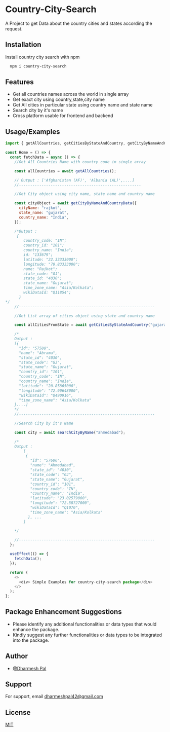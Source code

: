 # Country-City-Search

A Project to get Data about the country cities and states according the request.

## Installation

Install country city search with npm

```bash
  npm i country-city-search
```

## Features

- Get all countries names across the world in single array
- Get exact city using country,state,city name
- Get All cities in particular state using country name and state name
- Search city by it's name
- Cross platform usable for frontend and backend

## Usage/Examples

```javascript
import { getAllCountries, getCitiesByStateAndCountry, getCityByNameAndCountryData, searchCityByName } from "country-city-search";

const Home = () => {
  const fetchData = async () => {
    //Get All Countries Name with country code in single array

    const allCountries = await getAllCountries();

    // Output : ['Afghanistan (AF)', 'Albania (AL)',....]
    //------------------------------------------------------

    //Get City object using city name, state name and country name

    const cityObject = await getCityByNameAndCountryData({
      cityName: "rajkot",
      state_name: "gujarat",
      country_name: "India",
    });

    /*Output :
     {
        country_code: "IN";
        country_id: "101";
        country_name: "India";
        id: "133679";
        latitude: "22.33333000";
        longitude: "70.83333000";
        name: "Rajkot";
        state_code: "GJ";
        state_id: "4030";
        state_name: "Gujarat";
        time_zone_name: "Asia/Kolkata";
        wikiDataId: "Q11854";
      }
*/
    //------------------------------------------------------------

    //Get List array of cities object using state and country name

    const allCitiesFromState = await getCitiesByStateAndCountry("gujarat", "India");

    /*
    Output : 
    [{
      "id": "57588",
      "name": "Abrama",
      "state_id": "4030",
      "state_code": "GJ",
      "state_name": "Gujarat",
      "country_id": "101",
      "country_code": "IN",
      "country_name": "India",
      "latitude": "20.85865000",
      "longitude": "72.90648000",
      "wikiDataId": "Q490916",
      "time_zone_name": "Asia/Kolkata"
    }....]
    */
    //------------------------------------------------------------

    //Search City by it's Name

    const city = await searchCityByName("ahmedabad");

    /*
    Output :
        [
         {
           "id": "57606",
           "name": "Ahmedabad",
           "state_id": "4030",
           "state_code": "GJ",
           "state_name": "Gujarat",
           "country_id": "101",
           "country_code": "IN",
           "country_name": "India",
           "latitude": "23.02579000",
           "longitude": "72.58727000",
           "wikiDataId": "Q1070",
           "time_zone_name": "Asia/Kolkata"
          }, ...
        ]

    */

    //------------------------------------------------------------
  };

  useEffect(() => {
    fetchData();
  });

  return (
    <>
      <div> Simple Examples for country-city-search package</div>
    </>
  );
};
```

## Package Enhancement Suggestions

- Please identify any additional functionalities or data types that would enhance the package.
- Kindly suggest any further functionalities or data types to be integrated into the package.

## Author

- [@Dharmesh Pal](https://github.com/dharmeshpal42)

## Support

For support, email dharmeshpal42@gmail.com

## License

[MIT](https://choosealicense.com/licenses/mit/)
